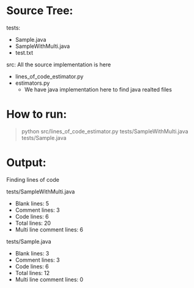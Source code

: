 
# Source Tree:
tests:
- Sample.java
- SampleWithMulti.java
- test.txt

src:
 All the source implementation is here
- lines_of_code_estimator.py
- estimators.py
  - We have java implementation here to find java realted files

# How to run:
> python src/lines_of_code_estimator.py tests/SampleWithMulti.java tests/Sample.java


# Output:
Finding lines of code 

tests/SampleWithMulti.java
 - Blank lines:  5
 - Comment lines:  3
 - Code lines:  6
 - Total lines:  20
 - Multi line comment lines:  6


tests/Sample.java
 - Blank lines:  3
 - Comment lines:  3
 - Code lines:  6
 - Total lines:  12
 - Multi line comment lines:  0
